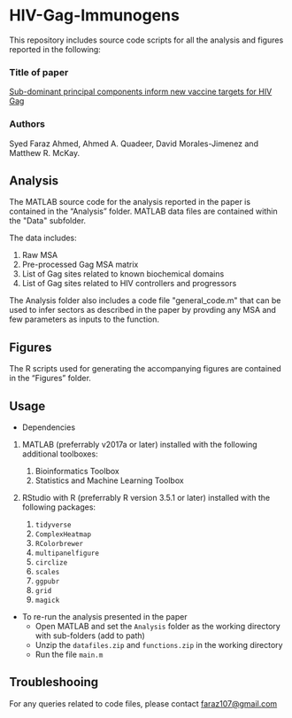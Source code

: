 # HIV-Gag-Immunogens
This repository includes source code scripts for all the analysis and figures reported in the following:

### Title of paper 
[Sub-dominant principal components inform new vaccine targets for HIV Gag](https://academic.oup.com/bioinformatics/advance-article/doi/10.1093/bioinformatics/btz524/5524601) 
### Authors 
Syed Faraz Ahmed, Ahmed A. Quadeer, David Morales-Jimenez and Matthew R. McKay.

## Analysis

The MATLAB source code for the analysis reported in the paper is contained in the “Analysis” folder. MATLAB data files are contained within the "Data" subfolder. 

The data includes:
1. Raw MSA
2. Pre-processed Gag MSA matrix
3. List of Gag sites related to known biochemical domains
4. List of Gag sites related to HIV controllers and progressors

The Analysis folder also includes a code file "general_code.m" that can be used to infer sectors as described in the paper by provding any MSA and few parameters as inputs to the function.  

## Figures

The R scripts used for generating the accompanying figures are contained in the “Figures” folder.

## Usage

* Dependencies
1. MATLAB (preferrably v2017a or later) installed with the following additional toolboxes:
    1. Bioinformatics Toolbox
    2. Statistics and Machine Learning Toolbox
  
2. RStudio with R (preferrably R version 3.5.1 or later) installed with the following packages:
    1. `tidyverse`
    2. `ComplexHeatmap`
    3. `RColorbrewer`
    4. `multipanelfigure`
    5. `circlize`
    6. `scales`
    7. `ggpubr`
    8. `grid`
    9. `magick`
    

* To re-run the analysis presented in the paper
  * Open MATLAB and set the `Analysis` folder as the working directory with sub-folders (add to path)
  * Unzip the `datafiles.zip` and `functions.zip` in the working directory
  * Run the file `main.m`
  
## Troubleshooing

For any queries related to code files, please contact faraz107@gmail.com
